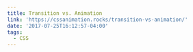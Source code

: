 ```yaml
---
title: Transition vs. Animation
link: 'https://cssanimation.rocks/transition-vs-animation/'
date: '2017-07-25T16:12:57-04:00'
tags:
  - CSS
---
```


